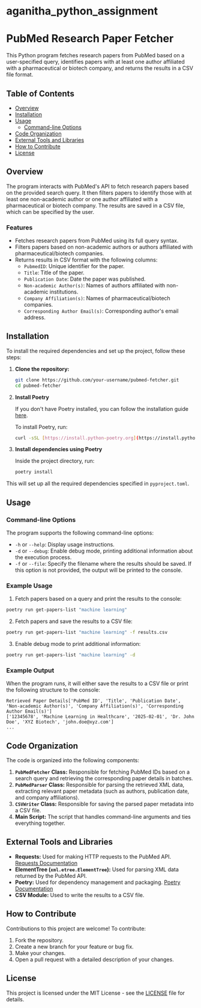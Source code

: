 # aganitha_python_assignment

# PubMed Research Paper Fetcher

This Python program fetches research papers from PubMed based on a user-specified query, identifies papers with at least one author affiliated with a pharmaceutical or biotech company, and returns the results in a CSV file format.

## Table of Contents

- [Overview](#overview)
- [Installation](#installation)
- [Usage](#usage)
  - [Command-line Options](#command-line-options)
- [Code Organization](#code-organization)
- [External Tools and Libraries](#external-tools-and-libraries)
- [How to Contribute](#how-to-contribute)
- [License](#license)

## Overview

The program interacts with PubMed's API to fetch research papers based on the provided search query. It then filters papers to identify those with at least one non-academic author or one author affiliated with a pharmaceutical or biotech company. The results are saved in a CSV file, which can be specified by the user.

### Features

- Fetches research papers from PubMed using its full query syntax.
- Filters papers based on non-academic authors or authors affiliated with pharmaceutical/biotech companies.
- Returns results in CSV format with the following columns:
  - `PubmedID`: Unique identifier for the paper.
  - `Title`: Title of the paper.
  - `Publication Date`: Date the paper was published.
  - `Non-academic Author(s)`: Names of authors affiliated with non-academic institutions.
  - `Company Affiliation(s)`: Names of pharmaceutical/biotech companies.
  - `Corresponding Author Email(s)`: Corresponding author's email address.

## Installation

To install the required dependencies and set up the project, follow these steps:

1. **Clone the repository:**

   ```bash
   git clone https://github.com/your-username/pubmed-fetcher.git
   cd pubmed-fetcher

2. **Install Poetry**

    If you don't have Poetry installed, you can follow the installation guide [here](https://python-poetry.org/).
    
    To install Poetry, run:
    
    ```bash
    curl -sSL [https://install.python-poetry.org](https://install.python-poetry.org) | python3 -
    ````

3. **Install dependencies using Poetry**

    Inside the project directory, run:
    
    ```bash
    poetry install
    ```

This will set up all the required dependencies specified in `pyproject.toml`.

## Usage

### Command-line Options

The program supports the following command-line options:

  * `-h` or `--help`: Display usage instructions.
  * `-d` or `--debug`: Enable debug mode, printing additional information about the execution process.
  * `-f` or `--file`: Specify the filename where the results should be saved. If this option is not provided, the output will be printed to the console.

### Example Usage

1. Fetch papers based on a query and print the results to the console:

```bash
poetry run get-papers-list "machine learning"
```

2. Fetch papers and save the results to a CSV file:

```bash
poetry run get-papers-list "machine learning" -f results.csv
```

3. Enable debug mode to print additional information:

```bash
poetry run get-papers-list "machine learning" -d
```

### Example Output

When the program runs, it will either save the results to a CSV file or print the following structure to the console:

```
Retrieved Paper Details['PubMed ID', 'Title', 'Publication Date', 'Non-academic Author(s)', 'Company Affiliation(s)', 'Corresponding Author Email(s)']
['12345678', 'Machine Learning in Healthcare', '2025-02-01', 'Dr. John Doe', 'XYZ Biotech', 'john.doe@xyz.com']
...
```

## Code Organization

The code is organized into the following components:

1.  **`PubMedFetcher` Class:** Responsible for fetching PubMed IDs based on a search query and retrieving the corresponding paper details in batches.
2.  **`PubMedParser` Class:** Responsible for parsing the retrieved XML data, extracting relevant paper metadata (such as authors, publication date, and company affiliations).
3.  **`CSVWriter` Class:** Responsible for saving the parsed paper metadata into a CSV file.
4.  **Main Script:** The script that handles command-line arguments and ties everything together.

## External Tools and Libraries

  * **Requests:** Used for making HTTP requests to the PubMed API. [Requests Documentation](https://www.google.com/url?sa=E&source=gmail&q=https://docs.python-requests.org/en/latest/)
  * **ElementTree (`xml.etree.ElementTree`):** Used for parsing XML data returned by the PubMed API.
  * **Poetry:** Used for dependency management and packaging. [Poetry Documentation](https://python-poetry.org/)
  * **CSV Module:** Used to write the results to a CSV file.

## How to Contribute

Contributions to this project are welcome\! To contribute:

1.  Fork the repository.
2.  Create a new branch for your feature or bug fix.
3.  Make your changes.
4.  Open a pull request with a detailed description of your changes.

## License

This project is licensed under the MIT License - see the [LICENSE](LICENSE) file for details.

```
```

